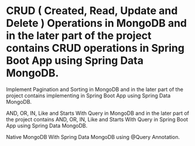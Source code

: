 # CRUD ( Created, Read, Update and Delete ) Operations in MongoDB and in the later part of the project contains CRUD operations in Spring Boot App using Spring Data MongoDB.

Implement Pagination and Sorting in MongoDB and in the later part of the project contains implementing in Spring Boot App using Spring Data MongoDB.

AND, OR, IN, Like and Starts With Query in MongoDB and in the later part of the project contains  AND, OR, IN, Like and Starts With Query in Spring Boot App using Spring Data MongoDB.

Native MongoDB With Spring Data MongoDB using @Query Annotation.

